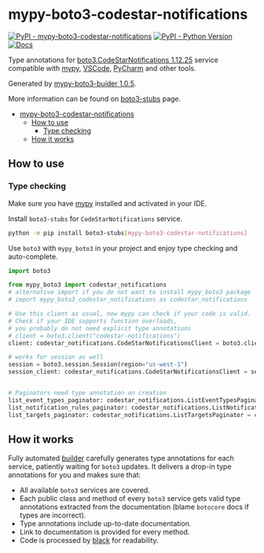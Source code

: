 # mypy-boto3-codestar-notifications

[![PyPI - mypy-boto3-codestar-notifications](https://img.shields.io/pypi/v/mypy-boto3-codestar-notifications.svg?color=blue)](https://pypi.org/project/mypy-boto3-codestar-notifications)
[![PyPI - Python Version](https://img.shields.io/pypi/pyversions/mypy-boto3-codestar-notifications.svg?color=blue)](https://pypi.org/project/mypy-boto3-codestar-notifications)
[![Docs](https://img.shields.io/readthedocs/mypy-boto3-builder.svg?color=blue)](https://mypy-boto3-builder.readthedocs.io/)

Type annotations for
[boto3.CodeStarNotifications 1.12.25](https://boto3.amazonaws.com/v1/documentation/api/1.12.25/reference/services/codestar-notifications.html#CodeStarNotifications) service
compatible with [mypy](https://github.com/python/mypy), [VSCode](https://code.visualstudio.com/),
[PyCharm](https://www.jetbrains.com/pycharm/) and other tools.

Generated by [mypy-boto3-buider 1.0.5](https://github.com/vemel/mypy_boto3_builder).

More information can be found on [boto3-stubs](https://pypi.org/project/boto3-stubs/) page.

- [mypy-boto3-codestar-notifications](#mypy-boto3-codestar-notifications)
  - [How to use](#how-to-use)
    - [Type checking](#type-checking)
  - [How it works](#how-it-works)

## How to use

### Type checking

Make sure you have [mypy](https://github.com/python/mypy) installed and activated in your IDE.

Install `boto3-stubs` for `CodeStarNotifications` service.

```bash
python -m pip install boto3-stubs[mypy-boto3-codestar-notifications]
```

Use `boto3` with `mypy_boto3` in your project and enjoy type checking and auto-complete.

```python
import boto3

from mypy_boto3 import codestar_notifications
# alternative import if you do not want to install mypy_boto3 package
# import mypy_boto3_codestar_notifications as codestar_notifications

# Use this client as usual, now mypy can check if your code is valid.
# Check if your IDE supports function overloads,
# you probably do not need explicit type annotations
# client = boto3.client("codestar-notifications")
client: codestar_notifications.CodeStarNotificationsClient = boto3.client("codestar-notifications")

# works for session as well
session = boto3.session.Session(region="us-west-1")
session_client: codestar_notifications.CodeStarNotificationsClient = session.client("codestar-notifications")


# Paginators need type annotation on creation
list_event_types_paginator: codestar_notifications.ListEventTypesPaginator = client.get_paginator("list_event_types")
list_notification_rules_paginator: codestar_notifications.ListNotificationRulesPaginator = client.get_paginator("list_notification_rules")
list_targets_paginator: codestar_notifications.ListTargetsPaginator = client.get_paginator("list_targets")
```

## How it works

Fully automated [builder](https://github.com/vemel/mypy_boto3_builder) carefully generates
type annotations for each service, patiently waiting for `boto3` updates. It delivers
a drop-in type annotations for you and makes sure that:

- All available `boto3` services are covered.
- Each public class and method of every `boto3` service gets valid type annotations
  extracted from the documentation (blame `botocore` docs if types are incorrect).
- Type annotations include up-to-date documentation.
- Link to documentation is provided for every method.
- Code is processed by [black](https://github.com/psf/black) for readability.